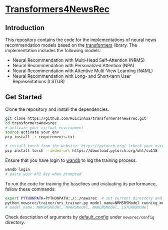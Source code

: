 # [Transformers4NewsRec](https://github.com/Ruixinhua/transformers4newsrec)

## Introduction

This repository contains the code for the implementations of neural news recommendation models based on the [transformers](https://huggingface.co/transformers/) library. The implementation includes the following models:
- Neural Recommendation with Multi-Head Self-Attention (NRMS)
- Neural Recommendation with Personalized Attention (NPA)
- Neural Recommendation with Attentive Multi-View Learning (NAML)
- Neural Recommendation with Long- and Short-term User Representations (LSTUR)

## Get Started
Clone the repository and install the dependencies.
```bash
git clone https://github.com/Ruixinhua/transformers4newsrec.git
cd transformers4newsrec
# activate your virtual environment
source activate your_env
pip install -r requirements.txt

# install torch from the website: https://pytorch.org/ (check your nvidia-driver version, we suggest to use cuda version of 11.8 or 12.1)
pip install torch --index-url https://download.pytorch.org/whl/cu118
```
Ensure that you have login to [wandb](https://wandb.ai/site) to log the training process.
```bash
wandb login
# paste your API key when prompted
```
To run the code for training the baselines and evaluating its performance, follow these commands:
```bash
export PYTHONPATH=PYTHONPATH:./:./newsrec  # set current directory and the module directory as PYTHONPATH
python newsrec/trainer/nrs_trainer.py model_name=NRMSRSModel running_mode=train_only  output_dir=./output_dir
# model_name: NRMSRSModel, NPARSModel, NAMLRSModel, LSTURRSModel
```
Check description of arguments by [default_config](https://github.com/Ruixinhua/transformers4newsrec/blob/master/newsrec/config/default_config.py) under `newsrec/config` directory.